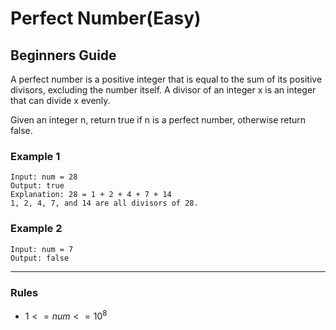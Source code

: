 # Perfect Number(Easy)

## Beginners Guide

A perfect number is a positive integer that is equal to the sum of its positive divisors, excluding the number itself. A divisor of an integer x is an integer that can divide x evenly.

Given an integer n, return true if n is a perfect number, otherwise return false.

### Example 1

```go=
Input: num = 28
Output: true
Explanation: 28 = 1 + 2 + 4 + 7 + 14
1, 2, 4, 7, and 14 are all divisors of 28.
```

### Example 2

```go=
Input: num = 7
Output: false
```

---

### Rules

* $1 <= num <= 10^8$
